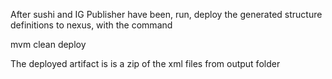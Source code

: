 After sushi and IG Publisher have been, run,  deploy the generated structure definitions to nexus, with the command

mvm clean deploy

The  deployed artifact is is a zip of the xml files from output folder